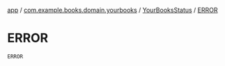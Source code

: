 [app](../../index.md) / [com.example.books.domain.yourbooks](../index.md) / [YourBooksStatus](index.md) / [ERROR](./-e-r-r-o-r.md)

# ERROR

`ERROR`